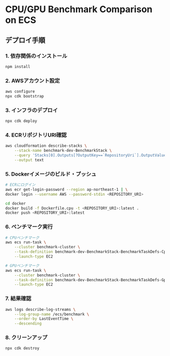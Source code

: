 # CPU/GPU Benchmark Comparison on ECS

## デプロイ手順

### 1. 依存関係のインストール
```bash
npm install
```

### 2. AWSアカウント設定
```bash
aws configure
npx cdk bootstrap
```

### 3. インフラのデプロイ
```bash
npx cdk deploy
```

### 4. ECRリポジトリURI確認
```bash
aws cloudformation describe-stacks \
    --stack-name benchmark-dev-BenchmarkStack \
    --query 'Stacks[0].Outputs[?OutputKey==`RepositoryUri`].OutputValue' \
    --output text
```

### 5. Dockerイメージのビルド・プッシュ
```bash
# ECRにログイン
aws ecr get-login-password --region ap-northeast-1 | \
docker login --username AWS --password-stdin <REPOSITORY_URI>

cd docker
docker build -f Dockerfile.cpu -t <REPOSITORY_URI>:latest .
docker push <REPOSITORY_URI>:latest
```

### 6. ベンチマーク実行
```bash
# CPUベンチマーク
aws ecs run-task \
    --cluster benchmark-cluster \
    --task-definition benchmark-dev-BenchmarkStack-BenchmarkTaskDefs-CpuTaskDefinition \
    --launch-type EC2

# GPUベンチマーク
aws ecs run-task \
    --cluster benchmark-cluster \
    --task-definition benchmark-dev-BenchmarkStack-BenchmarkTaskDefs-GpuTaskDefinition \
    --launch-type EC2
```

### 7. 結果確認
```bash
aws logs describe-log-streams \
    --log-group-name /ecs/benchmark \
    --order-by LastEventTime \
    --descending
```

### 8. クリーンアップ
```bash
npx cdk destroy
```
